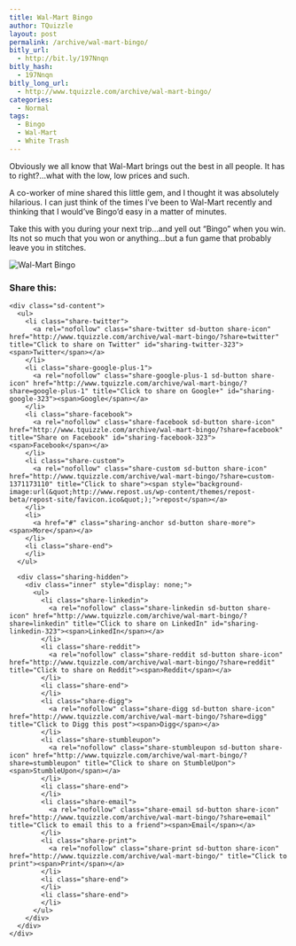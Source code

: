 ```yaml
---
title: Wal-Mart Bingo
author: TQuizzle
layout: post
permalink: /archive/wal-mart-bingo/
bitly_url:
  - http://bit.ly/197Nnqn
bitly_hash:
  - 197Nnqn
bitly_long_url:
  - http://www.tquizzle.com/archive/wal-mart-bingo/
categories:
  - Normal
tags:
  - Bingo
  - Wal-Mart
  - White Trash
---
```

Obviously we all know that Wal-Mart brings out the best in all people. It has to right?&#8230;what with the low, low prices and such.

A co-worker of mine shared this little gem, and I thought it was absolutely hilarious. I can just think of the times I&#8217;ve been to Wal-Mart recently and thinking that I would&#8217;ve Bingo&#8217;d easy in a matter of minutes.

Take this with you during your next trip&#8230;and yell out &#8220;Bingo&#8221; when you win. Its not so much that you won or anything&#8230;but a fun game that probably leave you in stitches.  

  
<img src="http://i1.wp.com/www.tquizzle.com/uploads/2009/08/Wal-Mart_Bingo.png?fit=527%2C678" alt="Wal-Mart Bingo" title="Wal-Mart Bingo" class="aligncenter size-full wp-image-324" data-recalc-dims="1" />

<div class="sharedaddy sd-sharing-enabled">
  <div class="robots-nocontent sd-block sd-social sd-social-icon-text sd-sharing">
    <h3 class="sd-title">
      Share this:
    </h3>
    
    <div class="sd-content">
      <ul>
        <li class="share-twitter">
          <a rel="nofollow" class="share-twitter sd-button share-icon" href="http://www.tquizzle.com/archive/wal-mart-bingo/?share=twitter" title="Click to share on Twitter" id="sharing-twitter-323"><span>Twitter</span></a>
        </li>
        <li class="share-google-plus-1">
          <a rel="nofollow" class="share-google-plus-1 sd-button share-icon" href="http://www.tquizzle.com/archive/wal-mart-bingo/?share=google-plus-1" title="Click to share on Google+" id="sharing-google-323"><span>Google</span></a>
        </li>
        <li class="share-facebook">
          <a rel="nofollow" class="share-facebook sd-button share-icon" href="http://www.tquizzle.com/archive/wal-mart-bingo/?share=facebook" title="Share on Facebook" id="sharing-facebook-323"><span>Facebook</span></a>
        </li>
        <li class="share-custom">
          <a rel="nofollow" class="share-custom sd-button share-icon" href="http://www.tquizzle.com/archive/wal-mart-bingo/?share=custom-1371173110" title="Click to share"><span style="background-image:url(&quot;http://www.repost.us/wp-content/themes/repost-beta/repost-site/favicon.ico&quot;);">repost</span></a>
        </li>
        <li>
          <a href="#" class="sharing-anchor sd-button share-more"><span>More</span></a>
        </li>
        <li class="share-end">
        </li>
      </ul>
      
      <div class="sharing-hidden">
        <div class="inner" style="display: none;">
          <ul>
            <li class="share-linkedin">
              <a rel="nofollow" class="share-linkedin sd-button share-icon" href="http://www.tquizzle.com/archive/wal-mart-bingo/?share=linkedin" title="Click to share on LinkedIn" id="sharing-linkedin-323"><span>LinkedIn</span></a>
            </li>
            <li class="share-reddit">
              <a rel="nofollow" class="share-reddit sd-button share-icon" href="http://www.tquizzle.com/archive/wal-mart-bingo/?share=reddit" title="Click to share on Reddit"><span>Reddit</span></a>
            </li>
            <li class="share-end">
            </li>
            <li class="share-digg">
              <a rel="nofollow" class="share-digg sd-button share-icon" href="http://www.tquizzle.com/archive/wal-mart-bingo/?share=digg" title="Click to Digg this post"><span>Digg</span></a>
            </li>
            <li class="share-stumbleupon">
              <a rel="nofollow" class="share-stumbleupon sd-button share-icon" href="http://www.tquizzle.com/archive/wal-mart-bingo/?share=stumbleupon" title="Click to share on StumbleUpon"><span>StumbleUpon</span></a>
            </li>
            <li class="share-end">
            </li>
            <li class="share-email">
              <a rel="nofollow" class="share-email sd-button share-icon" href="http://www.tquizzle.com/archive/wal-mart-bingo/?share=email" title="Click to email this to a friend"><span>Email</span></a>
            </li>
            <li class="share-print">
              <a rel="nofollow" class="share-print sd-button share-icon" href="http://www.tquizzle.com/archive/wal-mart-bingo/" title="Click to print"><span>Print</span></a>
            </li>
            <li class="share-end">
            </li>
            <li class="share-end">
            </li>
          </ul>
        </div>
      </div>
    </div>
  </div>
</div>